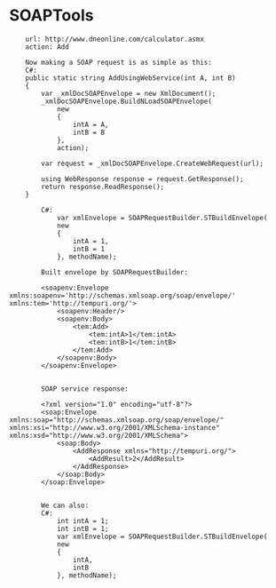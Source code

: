 # SOAPTools
                  
        url: http://www.dneonline.com/calculator.asmx
        action: Add
            
        Now making a SOAP request is as simple as this:
        C#:    
        public static string AddUsingWebService(int A, int B)
        {
            var _xmlDocSOAPEnvelope = new XmlDocument();
            _xmlDocSOAPEnvelope.BuildNLoadSOAPEnvelope(
                new
                {
                    intA = A,
                    intB = B
                }, 
                action);

            var request = _xmlDocSOAPEnvelope.CreateWebRequest(url);

            using WebResponse response = request.GetResponse();
            return response.ReadResponse();
        }
                
            C#:
                var xmlEnvelope = SOAPRequestBuilder.STBuildEnvelope(
                new
                {
                    intA = 1,
                    intB = 1
                }, methodName);
                
            Built envelope by SOAPRequestBuilder:
            
            <soapenv:Envelope xmlns:soapenv='http://schemas.xmlsoap.org/soap/envelope/' xmlns:tem='http://tempuri.org/'>
            	<soapenv:Header/>
            	<soapenv:Body>
            		<tem:Add>
            			<tem:intA>1</tem:intA>
            			<tem:intB>1</tem:intB>
            		</tem:Add>
            	</soapenv:Body>
            </soapenv:Envelope>
            

            SOAP service response:
            
            <?xml version="1.0" encoding="utf-8"?>
            <soap:Envelope xmlns:soap="http://schemas.xmlsoap.org/soap/envelope/" xmlns:xsi="http://www.w3.org/2001/XMLSchema-instance" xmlns:xsd="http://www.w3.org/2001/XMLSchema">
            	<soap:Body>
            		<AddResponse xmlns="http://tempuri.org/">
            			<AddResult>2</AddResult>
            		</AddResponse>
            	</soap:Body>
            </soap:Envelope>
             
             
            We can also:             
            C#:            
                int intA = 1;
                int intB = 1;
                var xmlEnvelope = SOAPRequestBuilder.STBuildEnvelope(
                new
                {
                    intA,
                    intB
                }, methodName);
                
              

